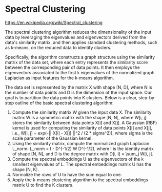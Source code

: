 # Spectral Clustering

https://en.wikipedia.org/wiki/Spectral_clustering

The spectral clustering algorithm reduces the dimensionality of the input data by leveraging 
the eigenvalues and eigenvectors derived from the data's similarity matrix, and then applies 
standard clustering methods, such as k-means, on the reduced data to identify clusters.

Specifically, the algorithm constructs a graph structure using the similarity matrix of the data set, 
where each entry represents the similarity score between the corresponding pair of data points. 
It then employs the eigenvectors associated to the first k eigenvalues of the 
normalized graph Laplacian as input features for the k-means algorithm.


The data set is represented by the matrix X with shape [N, D], where N is the number of 
data points and D is the dimension of the input space. Our goal is to partition the data points
into K clusters.
Below is a clear, step-by-step outline of the basic spectral clustering algorithm:
1. Compute the similarity matrix W given the input data X. The similarity matrix W is a symmetric
matrix with the shape [N, N], where W[i, j] stores the similarity between data points X[i] and X[j].
A Gaussian (RBF) kernel is used for computing the similarity of data points X[i] and X[j], i.e., 
W[i, j] = exp(-|| X[i] - X[j] ||^2 / (2 * sigma^2)), where sigma is the scale parameter of the 
Gaussian kernel.
2. Using the similarity matrix, compute the normalized graph Laplacian L_norm:
L_norm = I - D^(-1/2) W D^(-1/2), where I is the identity matrix of shape [N, N], and D is the 
degree matrix with D[i, i] = \sum_j W[i, j].
3. Compute the spectral embeddings U as the eigenvectors of the k smallest eigenvalues of L. The
spectral embeddings matrix U has the shape [N, K]. 
4. Normalize the rows of U to have the sum equal to one.
5. Apply the k-means clustering algorithm to the spectral embeddings matrix U to find the K clusters.





